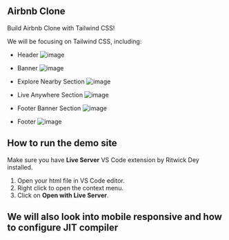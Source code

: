 ## Airbnb Clone

Build Airbnb Clone with Tailwind CSS!

We will be focusing on Tailwind CSS, including:

- Header
  ![image](https://user-images.githubusercontent.com/63979210/130708813-5058107f-8850-47d1-acdb-30e10df93c2e.png)

- Banner
  ![image](https://user-images.githubusercontent.com/63979210/130708712-a3a98935-b300-4c8e-94cf-c16b64476aa0.png)

- Explore Nearby Section
  ![image](https://user-images.githubusercontent.com/63979210/130708720-3dd1ad05-b0fd-41a7-a4e5-c48469b9ce78.png)

- Live Anywhere Section
  ![image](https://user-images.githubusercontent.com/63979210/130708742-0797885a-67a2-4995-862d-2190a54a459e.png)

- Footer Banner Section
  ![image](https://user-images.githubusercontent.com/63979210/130708762-6efa71fd-3a47-43e3-9382-196deec8aaa0.png)

- Footer
  ![image](https://user-images.githubusercontent.com/63979210/130708733-a88ab00b-01e3-4961-9689-9f744112e758.png)

## How to run the demo site

Make sure you have **Live Server** VS Code extension by Ritwick Dey installed.

1. Open your html file in VS Code editor.
2. Right click to open the context menu.
3. Click on **Open with Live Server**.

## We will also look into mobile responsive and how to configure JIT compiler
